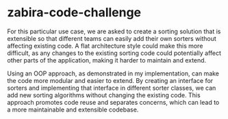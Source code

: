 # zabira-code-challenge


For this particular use case, we are asked to create a sorting solution that is extensible so that different teams can easily add their own sorters without affecting existing code. A flat architecture style could make this more difficult, as any changes to the existing sorting code could potentially affect other parts of the application, making it harder to maintain and extend.

Using an OOP approach, as demonstrated in my implementation, can make the code more modular and easier to extend. By creating an interface for sorters and implementing that interface in different sorter classes, we can add new sorting algorithms without changing the existing code. This approach promotes code reuse and separates concerns, which can lead to a more maintainable and extensible codebase.
